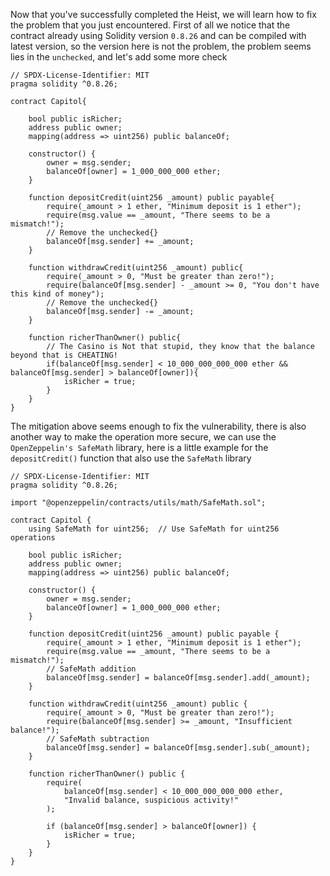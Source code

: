 Now that you've successfully completed the Heist, we will learn how to fix the problem that you just encountered. First of all we notice that the contract already using Solidity version `0.8.26` and can be compiled with latest version, so the version here is not the problem, the problem seems lies in the `unchecked`, and let's add some more check 

```solidity
// SPDX-License-Identifier: MIT
pragma solidity ^0.8.26;

contract Capitol{
    
    bool public isRicher;
    address public owner;
    mapping(address => uint256) public balanceOf;

    constructor() {
        owner = msg.sender;
        balanceOf[owner] = 1_000_000_000 ether;
    }

    function depositCredit(uint256 _amount) public payable{
        require(_amount > 1 ether, "Minimum deposit is 1 ether");
        require(msg.value == _amount, "There seems to be a mismatch!");
        // Remove the unchecked{}
        balanceOf[msg.sender] += _amount;
    }

    function withdrawCredit(uint256 _amount) public{
        require(_amount > 0, "Must be greater than zero!");
        require(balanceOf[msg.sender] - _amount >= 0, "You don't have this kind of money");
        // Remove the unchecked{}
        balanceOf[msg.sender] -= _amount;
    }

    function richerThanOwner() public{
        // The Casino is Not that stupid, they know that the balance beyond that is CHEATING!
        if(balanceOf[msg.sender] < 10_000_000_000_000 ether && balanceOf[msg.sender] > balanceOf[owner]){
            isRicher = true;
        }
    }
}
```

The mitigation above seems enough to fix the vulnerability, there is also another way to make the operation more secure, we can use the `OpenZeppelin's SafeMath` library, here is a little example for the `depositCredit()` function that also use the `SafeMath` library

```solidity
// SPDX-License-Identifier: MIT
pragma solidity ^0.8.26;

import "@openzeppelin/contracts/utils/math/SafeMath.sol";

contract Capitol {
    using SafeMath for uint256;  // Use SafeMath for uint256 operations

    bool public isRicher;
    address public owner;
    mapping(address => uint256) public balanceOf;

    constructor() {
        owner = msg.sender;
        balanceOf[owner] = 1_000_000_000 ether;
    }

    function depositCredit(uint256 _amount) public payable {
        require(_amount > 1 ether, "Minimum deposit is 1 ether");
        require(msg.value == _amount, "There seems to be a mismatch!");
        // SafeMath addition
        balanceOf[msg.sender] = balanceOf[msg.sender].add(_amount);
    }

    function withdrawCredit(uint256 _amount) public {
        require(_amount > 0, "Must be greater than zero!");
        require(balanceOf[msg.sender] >= _amount, "Insufficient balance!");
        // SafeMath subtraction
        balanceOf[msg.sender] = balanceOf[msg.sender].sub(_amount);
    }

    function richerThanOwner() public {
        require(
            balanceOf[msg.sender] < 10_000_000_000_000 ether,
            "Invalid balance, suspicious activity!"
        );

        if (balanceOf[msg.sender] > balanceOf[owner]) {
            isRicher = true;
        }
    }
}
```


